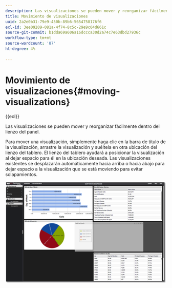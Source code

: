 ```yaml
---
description: Las visualizaciones se pueden mover y reorganizar fácilmente dentro del lienzo del panel.
title: Movimiento de visualizaciones
uuid: 2a2e0b31-79e9-450b-89b6-5654758176f6
exl-id: 3ee09209-081a-4f74-8c5c-29e9c04d661c
source-git-commit: b1dda69a606a16dccca30d2a74c7e63dbd27936c
workflow-type: tm+mt
source-wordcount: '87'
ht-degree: 4%

---
```


# Movimiento de visualizaciones{#moving-visualizations}

{{eol}}

Las visualizaciones se pueden mover y reorganizar fácilmente dentro del lienzo del panel.

Para mover una visualización, simplemente haga clic en la barra de título de la visualización, arrastre la visualización y suéltela en otra ubicación del lienzo del tablero. El lienzo del tablero ayudará a posicionar la visualización al dejar espacio para él en la ubicación deseada. Las visualizaciones existentes se desplazarán automáticamente hacia arriba o hacia abajo para dejar espacio a la visualización que se está moviendo para evitar solapamientos.

![](assets/move_visual.png)
